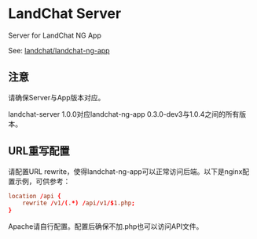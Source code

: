 # LandChat Server

Server for LandChat NG App

See: [landchat/landchat-ng-app](https://github.com/landchat/landchat-ng-app.git)

## 注意

请确保Server与App版本对应。

landchat-server 1.0.0对应landchat-ng-app 0.3.0-dev3与1.0.4之间的所有版本。

## URL重写配置

请配置URL rewrite，使得landchat-ng-app可以正常访问后端。以下是nginx配置示例，可供参考：

```conf
location /api {
    rewrite /v1/(.*) /api/v1/$1.php;
}
```

Apache请自行配置。配置后确保不加.php也可以访问API文件。
